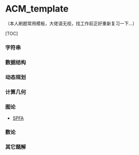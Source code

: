 # ACM_template
（本人刷题常用模板，大佬请无视，找工作前正好重新复习一下...）

[TOC]



### 字符串

### 数据结构

### 动态规划

### 计算几何

### 图论

- [SPFA](图论/SPFA.cpp)

### 数论

### 其它题解

